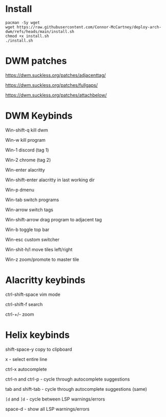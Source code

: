# Install

```
pacman -Sy wget
wget https://raw.githubusercontent.com/Connor-McCartney/deploy-arch-dwm/refs/heads/main/install.sh
chmod +x install.sh
./install.sh
```

# DWM patches

https://dwm.suckless.org/patches/adjacenttag/

https://dwm.suckless.org/patches/fullgaps/

https://dwm.suckless.org/patches/attachbelow/

# DWM Keybinds

Win-shift-q kill dwm

Win-w kill program

Win-1 discord (tag 1)

Win-2 chrome (tag 2)

Win-enter alacritty

Win-shift-enter alacritty in last working dir

Win-p dmenu

Win-tab switch programs

Win-arrow  switch tags

Win-shift-arrow  drag program to adjacent tag

Win-b toggle top bar

Win-esc custom switcher

Win-shit-h/l move tiles left/right

Win-z zoom/promote to master tile

# Alacritty keybinds

ctrl-shift-space vim mode

ctrl-shift-f search

ctrl-+/- zoom

# Helix keybinds

shift-space-y copy to clipboard

x - select entire line

ctrl-x autocomplete 

ctrl-n and ctrl-p - cycle through autocomplete suggestions

tab and shift-tab - cycle through autocomplete suggestions (same)

`[d` and `]d` - cycle between LSP warnings/errors

space-d - show all LSP warnings/errors
